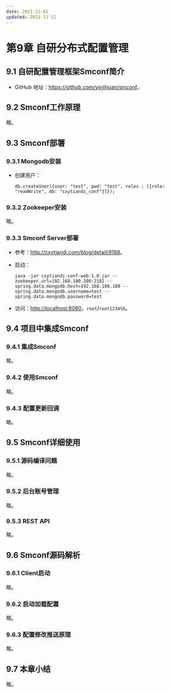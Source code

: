 ```yaml
---
date: 2021-11-01
updated: 2021-11-11
---
```


# 第9章 自研分布式配置管理

## 9.1 自研配置管理框架Smconf简介

- GitHub 地址：<https://github.com/yinjihuan/smconf>。

## 9.2 Smconf工作原理

略。

## 9.3 Smconf部署

### 9.3.1 Mongodb安装

- 创建用户：

  ```shell
  db.createUser({user: "test", pwd: "test", roles : [{role: "readWrite", db: "cxytiandi_conf"}]});
  ```

### 9.3.2 Zookeeper安装

略。

### 9.3.3 Smconf Server部署

- 参考：<http://cxytiandi.com/blog/detail/9188>。

- 启动：

  ```shell
  java -jar cxytiandi-conf-web-1.0.jar --zookeeper.url=192.168.100.100:2181 --spring.data.mongodb.host=192.168.100.100 --spring.data.mongodb.username=test --spring.data.mongodb.password=test
  ```

- 访问：<http://localhost:8080>，`root`/`root123456`。

## 9.4 项目中集成Smconf

### 9.4.1 集成Smconf

略。

### 9.4.2 使用Smconf

略。

### 9.4.3 配置更新回调

略。

## 9.5 Smconf详细使用

### 9.5.1 源码编译问题

略。

### 9.5.2 后台账号管理

略。

### 9.5.3 REST API

略。

## 9.6 Smconf源码解析

### 9.6.1 Client启动

略。

### 9.6.2 启动加载配置

略。

### 9.6.3 配置修改推送原理

略。

## 9.7 本章小结

略。
